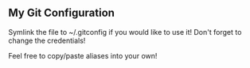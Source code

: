 ## My Git Configuration
Symlink the file to ~/.gitconfig if you would like to use it! Don't forget to change the credentials!

Feel free to copy/paste aliases into your own!
